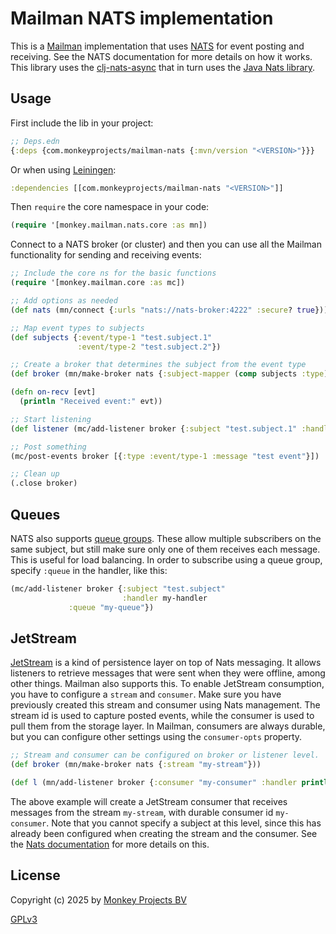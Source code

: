 # Mailman NATS implementation

This is a [Mailman](../README.md) implementation that uses [NATS](https://nats.io) for
event posting and receiving.  See the NATS documentation for more details on how it works.
This library uses the [clj-nats-async](https://github.com/monkey-projects/clj-nats-async)
that in turn uses the [Java Nats library](https://github.com/nats-io/nats.java).

## Usage

First include the lib in your project:
```clojure
;; Deps.edn
{:deps {com.monkeyprojects/mailman-nats {:mvn/version "<VERSION>"}}}
```

Or when using [Leiningen](https://leiningen.org):
```clojure
:dependencies [[com.monkeyprojects/mailman-nats "<VERSION>"]]
```

Then `require` the core namespace in your code:
```clojure
(require '[monkey.mailman.nats.core :as mn])
```

Connect to a NATS broker (or cluster) and then you can use all the Mailman functionality for
sending and receiving events:
```clojure
;; Include the core ns for the basic functions
(require '[monkey.mailman.core :as mc])

;; Add options as needed
(def nats (mn/connect {:urls "nats://nats-broker:4222" :secure? true}))

;; Map event types to subjects
(def subjects {:event/type-1 "test.subject.1"
               :event/type-2 "test.subject.2"})

;; Create a broker that determines the subject from the event type
(def broker (mn/make-broker nats {:subject-mapper (comp subjects :type)}))

(defn on-recv [evt]
  (println "Received event:" evt))

;; Start listening
(def listener (mc/add-listener broker {:subject "test.subject.1" :handler on-recv}))

;; Post something
(mc/post-events broker [{:type :event/type-1 :message "test event"}])

;; Clean up
(.close broker)
```

## Queues

NATS also supports [queue groups](https://docs.nats.io/nats-concepts/core-nats/queue).
These allow multiple subscribers on the same subject, but still make sure only one of
them receives each message.  This is useful for load balancing.  In order to subscribe
using a queue group, specify `:queue` in the handler, like this:

```clojure
(mc/add-listener broker {:subject "test.subject"
                         :handler my-handler
			 :queue "my-queue"})
```

## JetStream

[JetStream](https://docs.nats.io/nats-concepts/jetstream) is a kind of persistence layer
on top of Nats messaging.  It allows listeners to retrieve messages that were sent when
they were offline, among other things.  Mailman also supports this.  To enable JetStream
consumption, you have to configure a `stream` and `consumer`.  Make sure you have
previously created this stream and consumer using Nats management.  The stream id
is used to capture posted events, while the consumer is used to pull them from the
storage layer.  In Mailman, consumers are always durable, but you can configure
other settings using the `consumer-opts` property.

```clojure
;; Stream and consumer can be configured on broker or listener level.
(def broker (mn/make-broker nats {:stream "my-stream"}))

(def l (mn/add-listener broker {:consumer "my-consumer" :handler println}))
```

The above example will create a JetStream consumer that receives messages from
the stream `my-stream`, with durable consumer id `my-consumer`.  Note that you
cannot specify a subject at this level, since this has already been configured
when creating the stream and the consumer.  See the [Nats
documentation](https://docs.nats.io/nats-concepts/jetstream/streams) for more
details on this.

## License

Copyright (c) 2025 by [Monkey Projects BV](https://www.monkey-projects.be)

[GPLv3](../LICENSE)